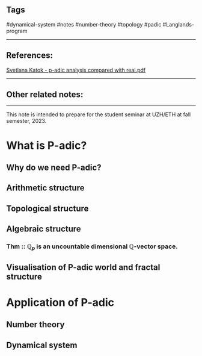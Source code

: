 
## Tags
#dynamical-system #notes #number-theory #topology #padic #Langlands-program 

---

## References:
[Svetlana Katok - p-adic analysis compared with real.pdf](hook://file/TaaArj5d8?p=YmFzZSBmb3IgYWxnZWJyYSBhbmQgbnVtYmVyIHRob2VyeS/ku6PmlbDmlbDorro=&n=Svetlana%20Katok%20%2D%20p%2Dadic%20analysis%20compared%20with%20real%2Epdf#p=16&x=0&y=0&s=12&e=43)


---
## Other related notes:


---
This note is intended to prepare for the student seminar at UZH/ETH at fall semester, 2023.

# What is P-adic?
## Why do we need P-adic?
## Arithmetic structure
## Topological structure 
## Algebraic structure
### Thm :: $\mathbb{Q}_{p}$ is an uncountable dimensional $\mathbb{Q}$-vector space.

## Visualisation of P-adic world and fractal structure

# Application of P-adic 
## Number theory
## Dynamical system
